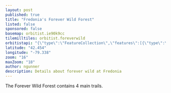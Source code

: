 ```yaml
---
layout: post
published: true
title: "Fredonia's Forever Wild Forest"
listed: false
sponsored: false
basemap: orbitist.ie90k9cc
tilemilltiles: orbitist.foreverwild
orbitistapi: "{\"type\":\"FeatureCollection\",\"features\":[{\"type\":\"Feature\",\"geometry\":{\"type\":\"Point\",\"coordinates\":[-79.337425314995,42.454296627124]},\"properties\":{\"name\":\"Forever Wild South Trail\",\"description\":\"\\n\\u003Cp\\u003EThis is the Forever Wild South Trail\\u003C\\/p\\u003E\\n\\n\\u003Csmall\\u003E\\u003C\\/small\\u003E\",\"field_image\":15,\"field_image_rendered\":null,\"field_sources\":15,\"field_sources_rendered\":null}},{\"type\":\"Feature\",\"geometry\":{\"type\":\"Point\",\"coordinates\":[-79.339442253113,42.456184480239]},\"properties\":{\"name\":\"Forever Wild North Trail\",\"description\":\"\\n\\u003Cp\\u003EThis is the Fredonia, Forever Wild North trail.\\u003C\\/p\\u003E\\n\\n\\u003Csmall\\u003E\\u003C\\/small\\u003E\",\"field_image\":14,\"field_image_rendered\":null,\"field_sources\":14,\"field_sources_rendered\":null}}]}"
latitude: "42.454"
longitude: "-79.338"
zoom: "16"
maxZoom: "18"
author: ngunner
description: Details about forever wild at Fredonia
---
```


The Forever Wild Forest contains 4 main trails.